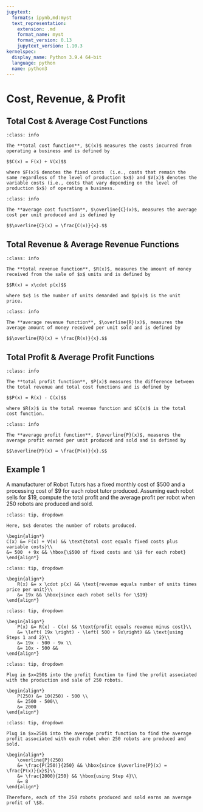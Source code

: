 ```yaml
---
jupytext:
  formats: ipynb,md:myst
  text_representation:
    extension: .md
    format_name: myst
    format_version: 0.13
    jupytext_version: 1.10.3
kernelspec:
  display_name: Python 3.9.4 64-bit
  language: python
  name: python3
---
```

# Cost, Revenue, & Profit

## Total Cost & Average Cost Functions

```{admonition} Definition
:class: info

The **total cost function**, $C(x)$ measures the costs incurred from operating a business and is defined by

$$C(x) = F(x) + V(x)$$

where $F(x)$ denotes the fixed costs  (i.e., costs that remain the same regardless of the level of production $x$) and $V(x)$ denotes the variable costs (i.e., costs that vary depending on the level of production $x$) of operating a business.
```


```{admonition} Definition
:class: info

The **average cost function**, $\overline{C}(x)$, measures the average cost per unit produced and is defined by

$$\overline{C}(x) = \frac{C(x)}{x}.$$
```




## Total Revenue & Average Revenue Functions


```{admonition} Definition
:class: info

The **total revenue function**, $R(x)$, measures the amount of money received from the sale of $x$ units and is defined by

$$R(x) = x\cdot p(x)$$

where $x$ is the number of units demanded and $p(x)$ is the unit price.
```


```{admonition} Definition
:class: info

The **average revenue function**, $\overline{R}(x)$, measures the average amount of money received per unit sold and is defined by

$$\overline{R}(x) = \frac{R(x)}{x}.$$
```


## Total Profit & Average Profit Functions


```{admonition} Definition
:class: info

The **total profit function**, $P(x)$ measures the difference between the total revenue and total cost functions and is defined by

$$P(x) = R(x) - C(x)$$

where $R(x)$ is the total revenue function and $C(x)$ is the total cost function.
```

```{admonition} Definition
:class: info

The **average profit function**, $\overline{P}(x)$, measures the average profit earned per unit produced and sold and is defined by

$$\overline{P}(x) = \frac{P(x)}{x}.$$
```


## Example 1

A manufacturer of Robot Tutors has a fixed monthly cost of \$500 and a processing cost 
of \$9 for each robot tutor produced. Assuming each robot sells for \$19, compute the total profit and the average profit per robot when 250 robots are produced and sold.

```{admonition} Step 1: Compute the total cost function, $C(x)$.
:class: tip, dropdown

Here, $x$ denotes the number of robots produced.

\begin{align*}
C(x) &= F(x) + V(x) && \text{total cost equals fixed costs plus variable costs}\\
&= 500  + 9x && \hbox{\$500 of fixed costs and \$9 for each robot}
\end{align*}
```

```{admonition} Step 2: Compute the total revenue function, $R(x)$.
:class: tip, dropdown

\begin{align*}
    R(x) &= x \cdot p(x) && \text{revenue equals number of units times price per unit}\\
    &= 19x && \hbox{since each robot sells for \$19}
\end{align*}
```

```{admonition} Step 3: Compute the total profit function, $P(x)$.
:class: tip, dropdown

\begin{align*}
    P(x) &= R(x) - C(x) && \text{profit equals revenue minus cost}\\
    &= \left( 19x \right) - \left( 500 + 9x\right) && \text{using Steps 1 and 2}\\
    &= 19x - 500 - 9x \\
    &= 10x - 500 && 
\end{align*}
```

```{admonition} Step 4: Plug in $x=250$ into the profit function.
:class: tip, dropdown

Plug in $x=250$ into the profit function to find the profit associated with the production and sale of 250 robots.

\begin{align*}
    P(250) &= 10(250) - 500 \\
    &= 2500 - 500\\
    &= 2000
\end{align*}
```

```{admonition} Step 5: Plug in $x=250$ into the average profit function.
:class: tip, dropdown

Plug in $x=250$ into the average profit function to find the average profit associated with each robot when 250 robots are produced and sold.

\begin{align*}
    \overline{P}(250) 
    &= \frac{P(250)}{250} && \hbox{since $\overline{P}(x) = \frac{P(x)}{x}$}\\
    &= \frac{2000}{250} && \hbox{using Step 4}\\
    &= 8
\end{align*}

Therefore, each of the 250 robots produced and sold earns an average profit of \$8.
```